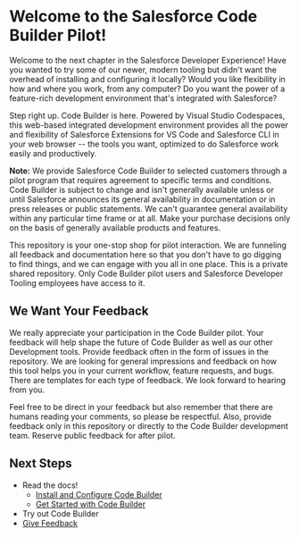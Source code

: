 # Welcome to the Salesforce Code Builder Pilot!

Welcome to the next chapter in the Salesforce Developer Experience! Have you wanted to try some of our newer, modern tooling but didn't want the overhead of installing and configuring it locally? Would you like flexibility in how and where you work, from any computer? Do you want the power of a feature-rich development environment that's integrated with Salesforce? 

Step right up. Code Builder is here. Powered by Visual Studio Codespaces, this web-based integrated development environment provides all the power and flexibility of Salesforce Extensions for VS Code and Salesforce CLI in your web browser -- the tools you want, optimized to do Salesforce work easily and productively. 

**Note:** We provide Salesforce Code Builder to selected customers through a pilot program that requires agreement to specific terms and conditions. Code Builder is subject to change and isn't generally available unless or until Salesforce announces its general availability in documentation or in press releases or public statements. We can't guarantee general availability within any particular time frame or at all. Make your purchase decisions only on the basis of generally available products and features.

This repository is your one-stop shop for pilot interaction. We are funneling all feedback and documentation here so that you don't have to go digging to find things, and we can engage with you all in one place. This is a private shared repository. Only Code Builder pilot users and Salesforce Developer Tooling employees have access to it. 


## We Want Your Feedback

We really appreciate your participation in the Code Builder pilot. Your feedback will help shape the future of Code Builder as well as our other Development tools. Provide feedback often in the form of issues in the repository. We are looking for general impressions and feedback on how this tool helps you in your current workflow, feature requests, and bugs. There are templates for each type of feedback. We look forward to hearing from you.

Feel free to be direct in your feedback but also remember that there are humans reading your comments, so please be respectful. Also, provide feedback only in this repository or directly to the Code Builder development team. Reserve public feedback for after pilot.

## Next Steps

* Read the docs!
    * [Install and Configure Code Builder](xxx)
    * [Get Started with Code Builder](https://github.com/forcedotcom/try-code-builder-feedback/wiki/Get-Started-with-Code-Builder-(Pilot))
* Try out Code Builder
* [Give Feedback](https://github.com/forcedotcom/try-code-builder-feedback/issues)

